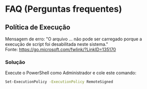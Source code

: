 # FAQ (Perguntas frequentes)

## Política de Execução

Mensagem de erro: "O arquivo ... não pode ser carregado porque a execução de script foi desabilitada neste sistema."  
Fonte: <https://go.microsoft.com/fwlink/?LinkID=135170>

### Solução

Execute o PowerShell como Administrador e cole este comando:

```sh
Set-ExecutionPolicy -ExecutionPolicy RemoteSigned
```
